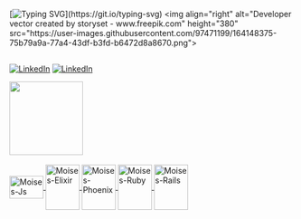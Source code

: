 

[![Typing SVG](https://readme-typing-svg.herokuapp.com?font=Oxanium&duration=3000&pause=500&color=3EDEB6&vCenter=true&multiline=true&width=435&height=60&lines=+Hi,+I'm+Moises!+;)](https://git.io/typing-svg)
<img align="right" alt="Developer vector created by storyset - www.freepik.com" height="380" src="https://user-images.githubusercontent.com/97471199/164148375-75b79a9a-77a4-43df-b3fd-b6472d8a8670.png">

##

[![LinkedIn](https://img.shields.io/badge/-LinkedIn-4F4F4F?style=for-the-badge&logo=linkedin&logoColor=3EDEB6&color:268040)](https://www.linkedin.com/in/moises-almeida-dev/)
[![LinkedIn](https://img.shields.io/badge/-Gmail-4F4F4F?style=for-the-badge&logo=Gmail&logoColor=3EDEB6&color:268040)](mailto:moisesssprg@gmail.com)


<div >
  <a href="https://github.com/MoisesssDev">
  <img height="130em" src="https://github-readme-stats.vercel.app/api?username=MoisesssDev&show_icons=true&theme=tokyonight&hide_title=true&hide=stars"/>
</div>


<div style="display: inline_block" ><br>
  <img align="center" alt="Moises-Js" height="40" width="60" src="https://cdn.jsdelivr.net/gh/devicons/devicon/icons/javascript/javascript-plain.svg">
  <img align="center" alt="Moises-Elixir" height="80" width="60" src="https://cdn.jsdelivr.net/gh/devicons/devicon@latest/icons/elixir/elixir-original-wordmark.svg" />
  <img align="center" alt="Moises-Phoenix" height="80" width="60" src="https://cdn.jsdelivr.net/gh/devicons/devicon@latest/icons/phoenix/phoenix-original.svg" />        
  <img align="center" alt="Moises-Ruby" height="80" width="60" src="https://cdn.jsdelivr.net/gh/devicons/devicon/icons/ruby/ruby-plain-wordmark.svg" />
  <img align="center" alt="Moises-Rails" height="80" width="60" src="https://cdn.jsdelivr.net/gh/devicons/devicon/icons/rails/rails-original-wordmark.svg" />
</div>

##
  
